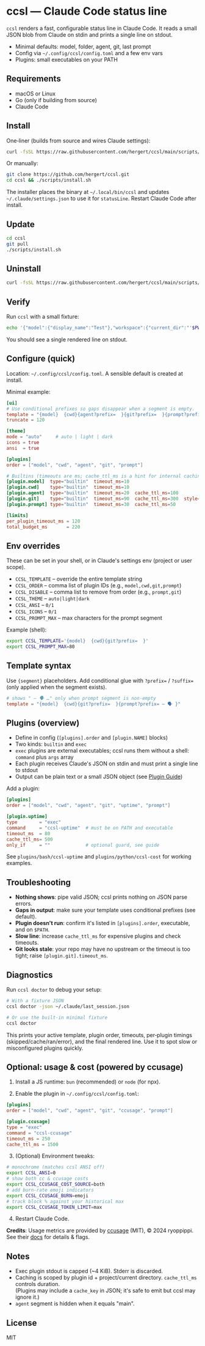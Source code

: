 # ccsl — Claude Code status line

`ccsl` renders a fast, configurable status line in Claude Code. It reads a small JSON blob from Claude on stdin and prints a single line on stdout.

- Minimal defaults: model, folder, agent, git, last prompt
- Config via `~/.config/ccsl/config.toml` and a few env vars
- Plugins: small executables on your PATH

## Requirements

- macOS or Linux
- Go (only if building from source)
- Claude Code

## Install

One‑liner (builds from source and wires Claude settings):

```bash
curl -fsSL https://raw.githubusercontent.com/hergert/ccsl/main/scripts/install.sh | bash
```

Or manually:

```bash
git clone https://github.com/hergert/ccsl.git
cd ccsl && ./scripts/install.sh
```

The installer places the binary at `~/.local/bin/ccsl` and updates `~/.claude/settings.json` to use it for `statusLine`. Restart Claude Code after install.

## Update

```bash
cd ccsl
git pull
./scripts/install.sh
```

## Uninstall

```bash
curl -fsSL https://raw.githubusercontent.com/hergert/ccsl/main/scripts/uninstall.sh | bash
```

## Verify

Run `ccsl` with a small fixture:

```bash
echo '{"model":{"display_name":"Test"},"workspace":{"current_dir":"'$PWD'","project_dir":"'$PWD'"}}' | ccsl
```

You should see a single rendered line on stdout.

## Configure (quick)

Location: `~/.config/ccsl/config.toml`. A sensible default is created at install.

Minimal example:

```toml
[ui]
# Use conditional prefixes so gaps disappear when a segment is empty.
template = "{model}  {cwd}{agent?prefix=  }{git?prefix=  }{prompt?prefix= — 🗣 }"
truncate = 120

[theme]
mode = "auto"     # auto | light | dark
icons = true
ansi  = true

[plugins]
order = ["model", "cwd", "agent", "git", "prompt"]

# Builtins (timeouts are ms; cache_ttl_ms is a hint for internal caching)
[plugin.model]  type="builtin"  timeout_ms=10
[plugin.cwd]    type="builtin"  timeout_ms=10
[plugin.agent]  type="builtin"  timeout_ms=20  cache_ttl_ms=100
[plugin.git]    type="builtin"  timeout_ms=90  cache_ttl_ms=300  style="dim"
[plugin.prompt] type="builtin"  timeout_ms=30  cache_ttl_ms=50

[limits]
per_plugin_timeout_ms = 120
total_budget_ms       = 220
```

## Env overrides

These can be set in your shell, or in Claude's settings env (project or user scope).

- `CCSL_TEMPLATE` – override the entire template string
- `CCSL_ORDER` – comma list of plugin IDs (e.g., `model,cwd,git,prompt`)
- `CCSL_DISABLE` – comma list to remove from order (e.g., `prompt,git`)
- `CCSL_THEME` – `auto|light|dark`
- `CCSL_ANSI` – `0/1`
- `CCSL_ICONS` – `0/1`
- `CCSL_PROMPT_MAX` – max characters for the prompt segment

Example (shell):

```bash
export CCSL_TEMPLATE='{model}  {cwd}{git?prefix=  }'
export CCSL_PROMPT_MAX=80
```

## Template syntax

Use `{segment}` placeholders. Add conditional glue with `?prefix=` / `?suffix=` (only applied when the segment exists).

```toml
# shows " — 🗣 …" only when prompt segment is non‑empty
template = "{model}  {cwd}{git?prefix=  }{prompt?prefix= — 🗣 }"
```

## Plugins (overview)

- Define in config (`[plugins].order` and `[plugin.NAME]` blocks)
- Two kinds: `builtin` and `exec`
- `exec` plugins are external executables; ccsl runs them without a shell: `command` plus `args` array
- Each plugin receives Claude's JSON on stdin and must print a single line to stdout
- Output can be plain text or a small JSON object (see [Plugin Guide](docs/PLUGIN_PROTOCOL.md))

Add a plugin:

```toml
[plugins]
order = ["model", "cwd", "agent", "git", "uptime", "prompt"]

[plugin.uptime]
type        = "exec"
command     = "ccsl-uptime"  # must be on PATH and executable
timeout_ms  = 80
cache_ttl_ms= 500
only_if     = ""             # optional guard, see guide
```

See `plugins/bash/ccsl-uptime` and `plugins/python/ccsl-cost` for working examples.

## Troubleshooting

- **Nothing shows**: pipe valid JSON; ccsl prints nothing on JSON parse errors.
- **Gaps in output**: make sure your template uses conditional prefixes (see default).
- **Plugin doesn't run**: confirm it's listed in `[plugins].order`, executable, and on `$PATH`.
- **Slow line**: increase `cache_ttl_ms` for expensive plugins and check timeouts.
- **Git looks stale**: your repo may have no upstream or the timeout is too tight; raise `[plugin.git].timeout_ms`.

## Diagnostics

Run `ccsl doctor` to debug your setup:

```bash
# With a fixture JSON
ccsl doctor -json ~/.claude/last_session.json

# Or use the built‑in minimal fixture
ccsl doctor
```

This prints your active template, plugin order, timeouts, per‑plugin timings
(skipped/cache/ran/error), and the final rendered line. Use it to spot slow or
misconfigured plugins quickly.

## Optional: usage & cost (powered by ccusage)

1. Install a JS runtime: `bun` (recommended) or `node` (for npx).

2. Enable the plugin in `~/.config/ccsl/config.toml`:

```toml
[plugins]
order = ["model", "cwd", "agent", "git", "ccusage", "prompt"]

[plugin.ccusage]
type = "exec"
command = "ccsl-ccusage"
timeout_ms = 250
cache_ttl_ms = 1500
```

3. (Optional) Environment tweaks:

```bash
# monochrome (matches ccsl ANSI off)
export CCSL_ANSI=0
# show both cc & ccusage costs
export CCSL_CCUSAGE_COST_SOURCE=both
# add burn-rate emoji indicators
export CCSL_CCUSAGE_BURN=emoji
# track block % against your historical max
export CCSL_CCUSAGE_TOKEN_LIMIT=max
```

4. Restart Claude Code.

**Credits**: Usage metrics are provided by [ccusage](https://ccusage.com) (MIT), © 2024 ryoppippi. See their [docs](https://github.com/ryoppippi/ccusage) for details & flags.

## Notes

- Exec plugin stdout is capped (~4 KiB). Stderr is discarded.
- Caching is scoped by plugin id + project/current directory. `cache_ttl_ms` controls duration.  
  (Plugins may include a `cache_key` in JSON; it's safe to emit but ccsl may ignore it.)
- `agent` segment is hidden when it equals "main".

## License

MIT
